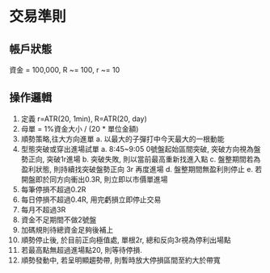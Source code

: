 # 交易準則
## 帳戶狀態
資金 = 100,000, R ~= 100, r ~= 10

## 操作邏輯
1. 定義 r=ATR(20, 1min), R=ATR(20, day)
2. 母單 = 1%資金大小 / (20 * 單位金額) 
2. 順勢策略,往大方向進單 
    a. 以最大的子彈打中今天最大的一根動能
3. 型態突破或穿出進場試單
    a. 8:45~9:05 0號盤起始區間突破, 突破方向視為盤勢正向, 突破1r進場
    b. 突破失敗, 則以當前最高重新找進入點
    c. 盤整期間若為盈利狀態, 則持續找突破盤勢正向 3r 再度進場
    d. 盤整期間無盈利則停止
    e. 若開盤即於同方向衝出0.3R, 則立即以市價單進場
4. 每筆停損不超過0.2R
5. 每日停損不超過0.4R, 用完虧損立即停止交易
6. 每月不超過3R
7. 資金不足期間不做2號盤
8. 加碼規則待總資金足夠後補上
9. 順勢停止後, 於目前正向極值處, 單根2r, 總和反向3r視為停利出場點
10. 若最高點無超過進場點20, 則等待停損.
11. 順勢發動中, 若呈明顯趨勢帶, 則暫時放大停損區間至約大於帶寬
